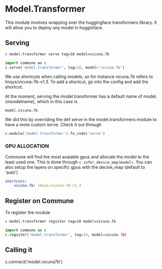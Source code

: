 

# Model.Transformer

This module involves wrapping over the huggingface transformers library. It will allow you to deploy any model in hugginface.

## Serving

```bash
c model.transformer serve tag=10 model=vicuna.7b
```
```python
import commune as c
c.serve('model.transformer', tag=10, model='vicuna.7b')
```
We use shortcuts when calling models, so for instance vicuna.7b refers to lmsys/vicuna-7b-v1.3. To add a shortcut, go into the config and add the shortcut. 

At the moment, serving the model.transformer has a default name of model.{moodelname}, which in this case is.

```
model.vicuna.7b
```

We did this by overriding the def serve in the model.transformers module to have a more custom serve. Check it out through 

```python
c.module('model.trasnformer').fn_code('serve')
```

### GPU ALLOCATION

Commune will find the most avaiable gpus and allocate the model to the least used one. This is done through ```c.infer_device_map(model)```. You can also setup the layers on specific gpus with the decive_map (default to 'auto')


```yaml
shortcuts:
    vicuna.7b: lmsys/vicuna-7b-v1.3
```

## Register on Commune

To register the module

```bash
c model.transformer register tag=10 model=vicuna.7b
```

```python
import commune as c
c.register('model.transformer', tag=10, model=vicuna.7b)
```



## Calling it

c.connect('model.vicuna7b')



